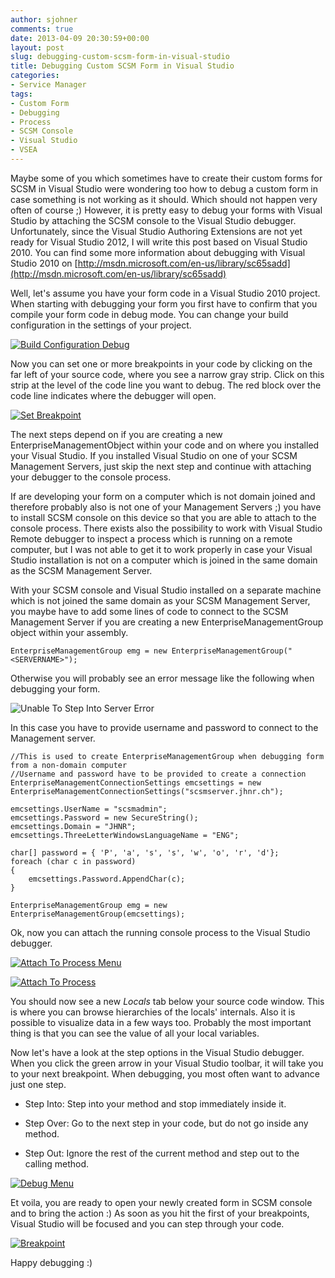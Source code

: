 ```yaml
---
author: sjohner
comments: true
date: 2013-04-09 20:30:59+00:00
layout: post
slug: debugging-custom-scsm-form-in-visual-studio
title: Debugging Custom SCSM Form in Visual Studio
categories:
- Service Manager
tags:
- Custom Form
- Debugging
- Process
- SCSM Console
- Visual Studio
- VSEA
---
```


Maybe some of you which sometimes have to create their custom forms for SCSM in Visual Studio were wondering too how to debug a custom form in case something is not working as it should. Which should not happen very often of course ;)
However, it is pretty easy to debug your forms with Visual Studio by attaching the SCSM console to the Visual Studio debugger. Unfortunately, since the Visual Studio Authoring Extensions are not yet ready for Visual Studio 2012, I will write this post based on Visual Studio 2010. You can find some more information about debugging with Visual Studio 2010 on [http://msdn.microsoft.com/en-us/library/sc65sadd](http://msdn.microsoft.com/en-us/library/sc65sadd)<!-- more -->

Well, let's assume you have your form code in a Visual Studio 2010 project. When starting with debugging your form you first have to confirm that you compile your form code in debug mode. You can change your build configuration in the settings of your project.

[![Build Configuration Debug](/images/builddebug.png?w=560)](/images/builddebug.png)

Now you can set one or more breakpoints in your code by clicking on the far left of your source code, where you see a narrow gray strip. Click on this strip at the level of the code line you want to debug. The red block over the code line indicates where the debugger will open.

[![Set Breakpoint](/images/setbreakpoint.png?w=560)](/images/setbreakpoint.png)

The next steps depend on if you are creating a new EnterpriseManagementObject within your code and on where you installed your Visual Studio. If you installed Visual Studio on one of your SCSM Management Servers, just skip the next step and continue with attaching your debugger to the console process.

If are developing your form on a computer which is not domain joined and therefore probably also is not one of your Management Servers ;) you have to install SCSM console on this device so that you are able to attach to the console process. There exists also the possibility to work with Visual Studio Remote debugger to inspect a process which is running on a remote computer, but I was not able to get it to work properly in case your Visual Studio installation is not on a computer which is joined in the same domain as the SCSM Management Server.

With your SCSM console and Visual Studio installed on a separate machine which is not joined the same domain as your SCSM Management Server, you maybe have to add some lines of code to connect to the SCSM Management Server if you are creating a new EnterpriseManagementGroup object within your assembly.
 

    
    EnterpriseManagementGroup emg = new EnterpriseManagementGroup("<SERVERNAME>");



Otherwise you will probably see an error message like the following when debugging your form.

![Unable To Step Into Server Error](/images/unabletostepintoservererror.png)

In this case you have to provide username and password to connect to the Management server.
 

    
    //This is used to create EnterpriseManagementGroup when debugging form from a non-domain computer
    //Username and password have to be provided to create a connection
    EnterpriseManagementConnectionSettings emcsettings = new EnterpriseManagementConnectionSettings("scsmserver.jhnr.ch");
    
    emcsettings.UserName = "scsmadmin";
    emcsettings.Password = new SecureString();
    emcsettings.Domain = "JHNR";
    emcsettings.ThreeLetterWindowsLanguageName = "ENG";
    
    char[] password = { 'P', 'a', 's', 's', 'w', 'o', 'r', 'd'};
    foreach (char c in password)
    {
        emcsettings.Password.AppendChar(c);
    }
    
    EnterpriseManagementGroup emg = new EnterpriseManagementGroup(emcsettings);



Ok, now you can attach the running console process to the Visual Studio debugger.

[![Attach To Process Menu](/images/attachtoprocessmenu.png?w=560)](/images/attachtoprocessmenu.png)

[![Attach To Process](/images/attachtoprocess.png?w=560)](/images/attachtoprocess.png)

You should now see a new _Locals_ tab below your source code window. This is where you can browse hierarchies of the locals' internals. Also it is possible to visualize data in a few ways too. Probably the most important thing is that you can see the value of all your local variables.

Now let's have a look at the step options in the Visual Studio debugger. When you click the green arrow in your Visual Studio toolbar, it will take you to your next breakpoint. When debugging, you most often want to advance just one step.



	
  * Step Into: Step into your method and stop immediately inside it.

	
  * Step Over: Go to the next step in your code, but do not go inside any method.

	
  * Step Out: Ignore the rest of the current method and step out to the calling method.


[![Debug Menu](/images/debugmenu.png?w=560)](/images/debugmenu.png)

Et voila, you are ready to open your newly created form in SCSM console and to bring the action :) As soon as you hit the first of your breakpoints, Visual Studio will be focused and you can step through your code.

[![Breakpoint](/images/breakpoint.png?w=560)](/images/breakpoint.png)

Happy debugging :)
